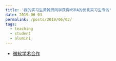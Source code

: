 ```yaml
---
title: '我的实习生黄翰贤同学获得MSRA的优秀实习生专访'
date: 2019-06-03
permalink: /posts/2019/06/03/
tags:
  - teaching
  - student
  - alumini
---
```


* [微软学术合作](https://mp.weixin.qq.com/s/Zs_CWN-y0_QKS-fXwJrKhA)